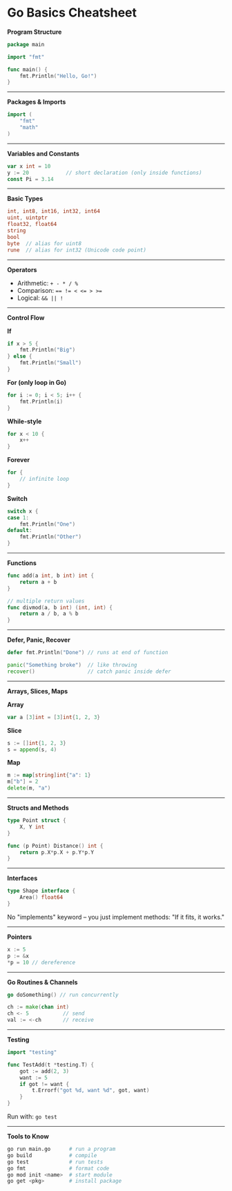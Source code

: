# Go Basics Cheatsheet

**Program Structure**

```go
package main

import "fmt"

func main() {
    fmt.Println("Hello, Go!")
}
```

---

**Packages & Imports**

```go
import (
    "fmt"
    "math"
)
```

---

**Variables and Constants**

```go
var x int = 10
y := 20            // short declaration (only inside functions)
const Pi = 3.14
```

---

**Basic Types**

```go
int, int8, int16, int32, int64
uint, uintptr
float32, float64
string
bool
byte  // alias for uint8
rune  // alias for int32 (Unicode code point)
```

---

**Operators**

- Arithmetic: `+ - * / %`
- Comparison: `== != < <= > >=`
- Logical: `&& || !`

---

**Control Flow**

**If**

```go
if x > 5 {
    fmt.Println("Big")
} else {
    fmt.Println("Small")
}
```

**For (only loop in Go)**

```go
for i := 0; i < 5; i++ {
    fmt.Println(i)
}
```

**While-style**

```go
for x < 10 {
    x++
}
```

**Forever**

```go
for {
    // infinite loop
}
```

**Switch**

```go
switch x {
case 1:
    fmt.Println("One")
default:
    fmt.Println("Other")
}
```

---

**Functions**

```go
func add(a int, b int) int {
    return a + b
}

// multiple return values
func divmod(a, b int) (int, int) {
    return a / b, a % b
}
```

---

**Defer, Panic, Recover**

```go
defer fmt.Println("Done") // runs at end of function

panic("Something broke")  // like throwing
recover()                 // catch panic inside defer
```

---

**Arrays, Slices, Maps**

**Array**

```go
var a [3]int = [3]int{1, 2, 3}
```

**Slice**

```go
s := []int{1, 2, 3}
s = append(s, 4)
```

**Map**

```go
m := map[string]int{"a": 1}
m["b"] = 2
delete(m, "a")
```

---

**Structs and Methods**

```go
type Point struct {
    X, Y int
}

func (p Point) Distance() int {
    return p.X*p.X + p.Y*p.Y
}
```

---

**Interfaces**

```go
type Shape interface {
    Area() float64
}
```

No "implements" keyword – you just implement methods: "If it fits, it works."

---

**Pointers**

```go
x := 5
p := &x
*p = 10 // dereference
```

---

**Go Routines & Channels**

```go
go doSomething() // run concurrently

ch := make(chan int)
ch <- 5           // send
val := <-ch       // receive
```

---

**Testing**

```go
import "testing"

func TestAdd(t *testing.T) {
    got := add(2, 3)
    want := 5
    if got != want {
        t.Errorf("got %d, want %d", got, want)
    }
}
```

Run with: `go test`

---

**Tools to Know**

```bash
go run main.go      # run a program
go build            # compile
go test             # run tests
go fmt              # format code
go mod init <name>  # start module
go get <pkg>        # install package
```
